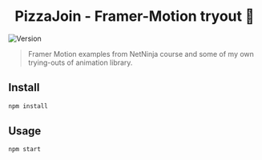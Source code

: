 <h1 align="center">PizzaJoin - Framer-Motion tryout 👋</h1>
<p>
  <img alt="Version" src="https://img.shields.io/badge/version-0.1.0-blue.svg?cacheSeconds=2592000" />
</p>

> Framer Motion examples from NetNinja course and some of my own trying-outs of animation library.

## Install

```sh
npm install
```

## Usage

```sh
npm start
```

